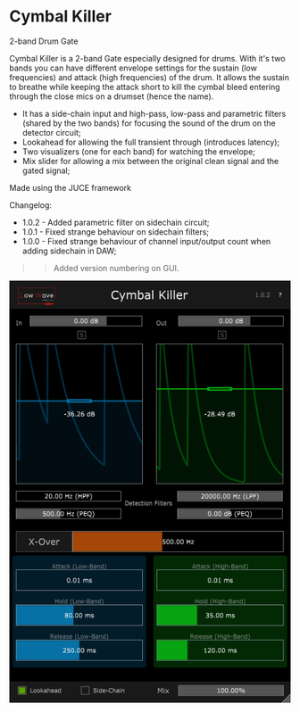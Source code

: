 # Cymbal Killer
2-band Drum Gate

Cymbal Killer is a 2-band Gate especially designed for drums. 
With it's two bands you can have different envelope settings for the sustain (low frequencies) and attack (high frequencies) of the drum.
It allows the sustain to breathe while keeping the attack short to kill the cymbal bleed entering through the close mics on a drumset (hence the name).

- It has a side-chain input and high-pass, low-pass and parametric filters (shared by the two bands) for focusing the sound of the drum on the detector circuit;
- Lookahead for allowing the full transient through (introduces latency);
- Two visualizers (one for each band) for watching the envelope;
- Mix slider for allowing a mix between the original clean signal and the gated signal;

Made using the JUCE framework

Changelog:
- 1.0.2 - Added parametric filter on sidechain circuit; <br />
- 1.0.1 - Fixed strange behaviour on sidechain filters; <br />
- 1.0.0 - Fixed strange behaviour of channel input/output count when adding sidechain in DAW; <br />
 >>Added version numbering on GUI.

![Screenshot](CymballKiller.png)
